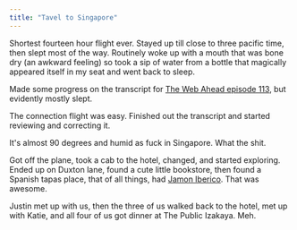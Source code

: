 ```yaml
---
title: "Tavel to Singapore"
---
```


Shortest fourteen hour flight ever. Stayed up till close to three pacific time, then slept most of the way. Routinely woke up with a mouth that was bone dry (an awkward feeling) so took a sip of water from a bottle that magically appeared itself in my seat and went back to sleep.

Made some progress on the transcript for [The Web Ahead episode 113](http://thewebahead.net/113), but evidently mostly slept.

The connection flight was easy. Finished out the transcript and started reviewing and correcting it.

It's almost 90 degrees and humid as fuck in Singapore. What the shit.

Got off the plane, took a cab to the hotel, changed, and started exploring. Ended up on Duxton lane, found a cute little bookstore, then found a Spanish tapas place, that of all things, had [Jamon Iberico](https://gastropod.com/dan-barber-quest-for-flavor/). That was awesome.

Justin met up with us, then the three of us walked back to the hotel, met up with Katie, and all four of us got dinner at The Public Izakaya. Meh.
